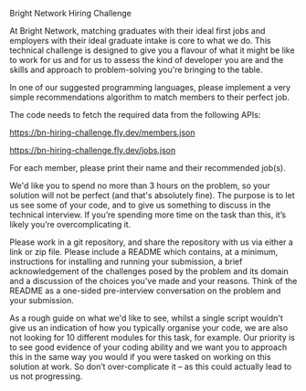 Bright Network Hiring Challenge

At Bright Network, matching graduates with their ideal first jobs and employers with their ideal graduate intake is core to what we do. This technical challenge is designed to give you a flavour of what it might be like to work for us and for us to assess the kind of developer you are and the skills and approach to problem-solving you're bringing to the table.

In one of our suggested programming languages, please implement a very simple recommendations algorithm to match members to their perfect job.

The code needs to fetch the required data from the following APIs:

https://bn-hiring-challenge.fly.dev/members.json

https://bn-hiring-challenge.fly.dev/jobs.json

For each member, please print their name and their recommended job(s).

We'd like you to spend no more than 3 hours on the problem, so your solution will not be perfect (and that's absolutely fine). The purpose is to let us see some of your code, and to give us something to discuss in the technical interview. If you’re spending more time on the task than this, it’s likely you’re overcomplicating it.

Please work in a git repository, and share the repository with us via either a link or zip file. Please include a README which contains, at a minimum, instructions for installing and running your submission, a brief acknowledgement of the challenges posed by the problem and its domain and a discussion of the choices you've made and your reasons. Think of the README as a one-sided pre-interview conversation on the problem and your submission.

As a rough guide on what we'd like to see, whilst a single script wouldn't give us an indication of how you typically organise your code, we are also not looking for 10 different modules for this task, for example. Our priority is to see good evidence of your coding ability and we want you to approach this in the same way you would if you were tasked on working on this solution at work. So don’t over-complicate it – as this could actually lead to us not progressing.
